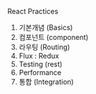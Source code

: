 React Practices
1. 기본개념 (Basics)
2. 컴포넌트 (component)
3. 라우팅 (Routing)
4. Flux : Redux
5. Testing (rest)
6. Performance
7. 통합 (Integration)